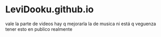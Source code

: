 # LeviDooku.github.io

vale la parte de videos hay q mejorarla la de musica ni está q veguenza tener esto en publico realmente 
